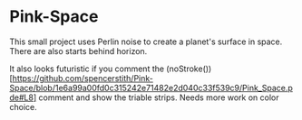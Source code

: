 # Pink-Space

This small project uses Perlin noise to create a planet's surface in space. There are also starts behind horizon.

It also looks futuristic if you comment the (noStroke())[https://github.com/spencerstith/Pink-Space/blob/1e6a99a00fd0c315242e71482e2d040c33f539c9/Pink_Space.pde#L8] comment and show the triable strips.
Needs more work on color choice.
